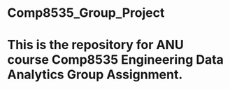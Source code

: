 # Comp8535_Group_Project

# This is the repository for ANU course Comp8535 Engineering Data Analytics Group Assignment.

